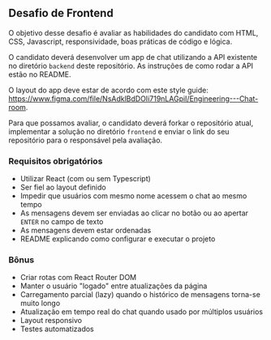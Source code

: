 ## Desafio de Frontend

O objetivo desse desafio é avaliar as habilidades do candidato com HTML, CSS, Javascript, responsividade, boas práticas de código e lógica.

O candidato deverá desenvolver um app de chat utilizando a API existente no diretório `backend` deste repositório. As instruções de como rodar a API estão no README.

O layout do app deve estar de acordo com este style guide: https://www.figma.com/file/NsAdklBdDOIi719nLAGpiI/Engineering---Chat-room.

Para que possamos avaliar, o candidato deverá forkar o repositório atual, implementar a solução no diretório `frontend` e enviar o link do seu repositório para o responsável pela avaliação.


### Requisitos obrigatórios

- Utilizar React (com ou sem Typescript)
- Ser fiel ao layout definido
- Impedir que usuários com mesmo nome acessem o chat ao mesmo tempo
- As mensagens devem ser enviadas ao clicar no botão ou ao apertar `ENTER` no campo de texto
- As mensagens devem estar ordenadas
- README explicando como configurar e executar o projeto


### Bônus

- Criar rotas com React Router DOM
- Manter o usuário "logado" entre atualizações da página
- Carregamento parcial (lazy) quando o histórico de mensagens torna-se muito longo
- Atualização em tempo real do chat quando usado por múltiplos usuários
- Layout responsivo
- Testes automatizados
